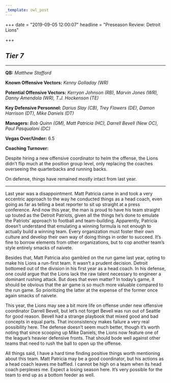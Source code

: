 ```yaml
---
_template: owl_post
---
```


+++
date = "2019-09-05 12:00:07"
headline = "Preseason Review: Detroit Lions"

+++
## **_Tier 7_**

***

**QB:** _Matthew Stafford_

**Known Offensive Vectors:** _Kenny Golladay (WR)_

**Potential Offensive Vectors:** _Kerryon Johnson (RB), Marvin Jones (WR), Danny Amendola (WR), T.J. Hockenson (TE)_

**Key Defensive Personnel:** _Darius Slay (CB), Trey Flowers (DE), Damon Harrison (DT), Mike Daniels (DT)_

**Managers:** _Bob Quinn (GM), Matt Patricia (HC), Darrell Bevell (New OC), Paul Pasqualoni (DC)_

**Vegas Over/Under:** 6.5

**Coaching Turnover:**

Despite hiring a new offensive coordinator to helm the offense, the Lions didn’t flip much at the position group level, only replacing the coaches overseeing the quarterbacks and running backs.

On defense, things have remained mostly intact from last year.

***

Last year was a disappointment. Matt Patricia came in and took a very eccentric approach to the way he conducted things as a head coach, even going as far as telling a beat reporter to sit up straight at a press conference. And now this year, the man is proud to have his team straight up touted as the Detroit Patriots, given all the things he’s done to emulate the Patriots’ approach to football and team-building. Apparently, Patricia doesn’t understand that emulating a winning formula is not enough to actually build a winning team. Every organization must foster their own culture and develop their own way of doing things in order to succeed. It’s fine to borrow elements from other organizations, but to cop another team’s style entirely smacks of naivete.

Besides that, Matt Patricia also gambled on the run game last year, opting to make his Lions a run-first team. It wasn’t a prudent decision. Detroit bottomed out of the division in his first year as a head coach. In his defense, one could argue that the Lions lack the raw talent necessary to engineer a dominant rushing attack. But does that even matter? In today’s game, it should be obvious that the air game is so much more valuable compared to the run game. So prioritizing the latter at the expense of the former once again smacks of naivete.

This year, the Lions may see a bit more life on offense under new offensive coordinator Darrell Bevell, but let’s not forget Bevell was run out of Seattle for good reason. Bevell had a strange playbook that mixed good and bad concepts in equal parts. That inconsistency makes failure a very real possibility here. The defense doesn’t seem much better, though it’s worth noting that since scooping up Mike Daniels, the Lions now feature one of the league’s heavier defensive fronts. That should bode well against other teams that need to rush the ball to open up the offense.

All things said, I have a hard time finding positive things worth mentioning about this team. Matt Patricia may be a good coordinator, but his actions as a head coach leaves me baffled. I cannot be high on a team when its head coach perplexes me. Expect a losing season here. It’s very possible for the team to end up as a bottom feeder as well.
